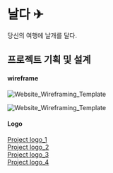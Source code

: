 
# 날다 ✈

당신의 여행에 날개를 달다.

## 프로젝트 기획 및 설계

#### wireframe
![Website_Wireframing_Template](/uploads/248c261502f266c7c5166a8152de2a52/Website_Wireframing_Template.jpg)

![Website_Wireframing_Template](/uploads/248c261502f266c7c5166a8152de2a52/Website_Wireframing_Template.jpg)

#### Logo

[Project logo_1](/logo/1.png)<br/>
[Project logo_2](/logo/2.png)<br/>
[Project logo_3](/logo/3.png)<br/>
[Project logo_4](/logo/4.png)<br/>